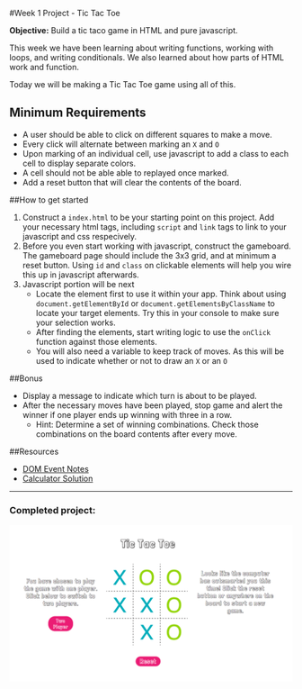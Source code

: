 #Week 1 Project - Tic Tac Toe

**Objective:** Build a tic taco game in HTML and pure javascript.

This week we have been learning about writing functions, working with loops, and writing conditionals. We also learned about how parts of HTML work and function.

Today we will be making a Tic Tac Toe game using all of this.

## Minimum Requirements
* A user should be able to click on different squares to make a move.
* Every click will alternate between marking an `X` and `O`
* Upon marking of an individual cell, use javascript to add a class to each cell to display separate colors.
* A cell should not be able able to replayed once marked.
* Add a reset button that will clear the contents of the board.

##How to get started
1. Construct a `index.html` to be your starting point on this project. Add your necessary html tags, including `script` and `link` tags to link to your javascript and css respecively.
2. Before you even start working with javascript, construct the gameboard. The gameboard page should include the 3x3 grid, and at minimum a reset button. Using `id` and `class` on clickable elements will help you wire this up in javascript afterwards.
3. Javascript portion will be next
	* Locate the element first to use it within your app. Think about using `document.getElementById` or `document.getElementsByClassName` to locate your target elements. Try this in your console to make sure your selection works.
	* After finding the elements, start writing logic to use the `onClick` function against those elements.
	* You will also need a variable to keep track of moves. As this will be used to indicate whether or not to draw an `X` or an `O`

##Bonus
* Display a message to indicate which turn is about to be played.
* After the necessary moves have been played, stop game and alert the winner if one player ends up winning with three in a row.
	* Hint: Determine a set of winning combinations. Check those combinations on the board contents after every move.

##Resources
* [DOM Event Notes](https://github.com/wdi-sf-july/notes/tree/master/week_01_programming_fundamentals_with_the_web/day_4_html_css_dom_events/dusk_dom_events)
* [Calculator Solution](http://jsbin.com/nibajulu/2/edit)

--------------------

### Completed project:

![ScreenShot](screenshot.png)